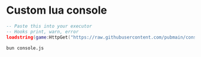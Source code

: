 # Custom lua console
```lua
-- Paste this into your executor
-- Hooks print, warn, error
loadstring(game:HttpGet("https://raw.githubusercontent.com/pubmain/console/refs/heads/main/console.lua"))()
```
```bash
bun console.js
```
